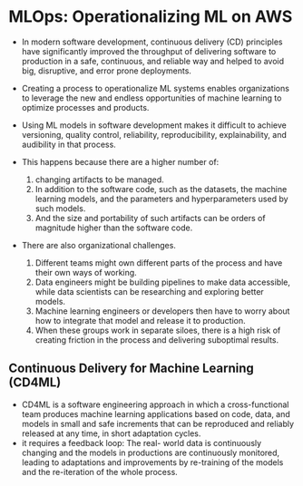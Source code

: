 
# MLOps: Operationalizing ML on AWS 

- In modern software development, continuous delivery (CD) principles have significantly improved the throughput of delivering software to production in a safe, continuous, and reliable way and helped to avoid big, disruptive, and error prone deployments. 

- Creating a process to operationalize ML systems enables organizations to leverage the new and endless opportunities of machine learning to optimize processes and products. 
- Using ML models in software development makes it difficult to achieve versioning, quality control, reliability, reproducibility, explainability, and audibility in that process.
- This happens because there are a higher number of: 
   1. changing artifacts to be managed. 
   2. In addition to the software code, such as the datasets, the machine learning models, and the parameters and hyperparameters used by such models.
   3. And the size and portability of such artifacts can be orders of magnitude higher than the software code.
  
- There are also organizational challenges.
   1. Different teams might own different parts of the process and have their own ways of working.
   2. Data engineers might be building pipelines to make data accessible, while data scientists can be researching and exploring better models.
   3. Machine learning engineers or developers then have to worry about how to integrate that model and release it to production.
   4. When these groups work in separate siloes, there is a high risk of creating friction in the process and delivering suboptimal results.


## Continuous Delivery for Machine Learning (CD4ML) 
- CD4ML is a software engineering approach in which a cross-functional team produces machine learning applications based on code, data, and models in small and safe increments that can be reproduced and reliably released at any time, in short adaptation cycles. 
- it requires a feedback loop: The real- world data is continuously changing and the models in productions are continuously monitored, leading to adaptations and improvements by re-training of the models and the re-iteration of the whole process. 

